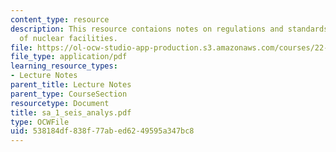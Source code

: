 ```yaml
---
content_type: resource
description: This resource contaions notes on regulations and standards for design
  of nuclear facilities.
file: https://ol-ocw-studio-app-production.s3.amazonaws.com/courses/22-314j-structural-mechanics-in-nuclear-power-technology-fall-2006/538184df838f77abed6249595a347bc8_sa_1_seis_analys.pdf
file_type: application/pdf
learning_resource_types:
- Lecture Notes
parent_title: Lecture Notes
parent_type: CourseSection
resourcetype: Document
title: sa_1_seis_analys.pdf
type: OCWFile
uid: 538184df-838f-77ab-ed62-49595a347bc8
---
```

